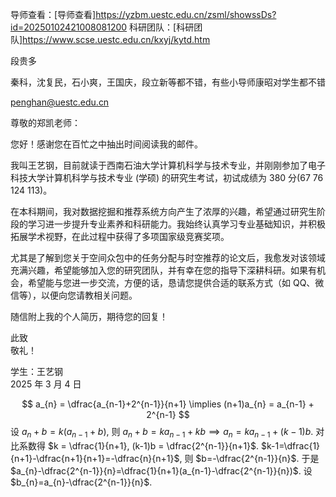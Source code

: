 
导师查看：[导师查看]https://yzbm.uestc.edu.cn/zsml/showssDs?id=20250102421008081200
科研团队：[科研团队]https://www.scse.uestc.edu.cn/kxyj/kytd.htm

段贵多

秦科，沈复民，石小爽，王国庆，段立新等都不错，有些小导师康昭对学生都不错

penghan@uestc.edu.cn

尊敬的郑凯老师：  
  
您好！感谢您在百忙之中抽出时间阅读我的邮件。  
  
我叫王艺钢，目前就读于西南石油大学计算机科学与技术专业，并刚刚参加了电子科技大学计算机科学与技术专业 (学硕) 的研究生考试，初试成绩为 380 分(67 76 124 113)。  
  
在本科期间，我对数据挖掘和推荐系统方向产生了浓厚的兴趣，希望通过研究生阶段的学习进一步提升专业素养和科研能力。我始终认真学习专业基础知识，并积极拓展学术视野，在此过程中获得了多项国家级竞赛奖项。  
  
尤其是了解到您关于空间众包中的任务分配与时空推荐的论文后，我愈发对该领域充满兴趣，希望能够加入您的研究团队，并有幸在您的指导下深耕科研。如果有机会，希望能与您进一步交流，方便的话，恳请您提供合适的联系方式（如 QQ、微信等），以便向您请教相关问题。  
  
随信附上我的个人简历，期待您的回复！    
  
此致    
敬礼！  
  
学生：王艺钢  
2025 年 3 月 4 日

$$
a_{n} = \dfrac{a_{n-1}+2^{n-1}}{n+1} \implies (n+1)a_{n} = a_{n-1} + 2^{n-1} 
$$
设 $a_{n}+b = k(a_{n-1}+b)$, 则 $a_{n}+b=ka_{n-1}+kb \implies a_{n} =ka_{n-1}+(k-1)b$.
对比系数得 $k = \dfrac{1}{n+1}, (k-1)b = \dfrac{2^{n-1}}{n+1}$. $k-1=\dfrac{1}{n+1}-\dfrac{n+1}{n+1}=-\dfrac{n}{n+1}$, 则 $b=-\dfrac{2^{n-1}}{n}$.
于是 $a_{n}-\dfrac{2^{n-1}}{n}=\dfrac{1}{n+1}(a_{n-1}-\dfrac{2^{n-1}}{n})$.
设 $b_{n}=a_{n}-\dfrac{2^{n-1}}{n}$.